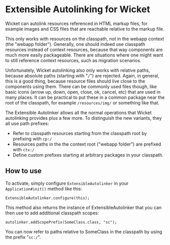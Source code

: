 # Extensible Autolinking for Wicket

Wicket can autolink resources referenced in HTML markup files, for example images and CSS files that are reachable relative to the markup file.

This only works with resources on the classpath, not in the webapp context (the "webapp folder"). Generally, one should indeed use classpath resources instead of context resources, because that way components are much more easily packageable. There are situations where one might want to still reference context resources, such as migration scenarios.

Unfortunately, Wicket autolinking also only works with relative paths, because absolute paths (starting with "`/`") are rejected. Again, in general, this is a good thing, because resource files should live close to the components using them. There can be commonly used files though, like basic icons (arrow up, down, open, close, ok, cancel, etc) that are used in many places. It can be practical to put these in a common package near the root of the classpath, for example `/resources/img/` or something like that.

The Extensible Autolinker allows all the normal operations that Wicket autolinking provides plus a few more. To distinguish the new variants, they all use path prefixes:

* Refer to classpath resources starting from the classpath root by prefixing with `cp:/`
* Resources paths in the the context root ("webapp folder") are prefixed with `ctx:/`
* Define custom prefixes starting at arbitrary packages in your classpath.

## How to use
To activate, simply configure `ExtensibleAutolinker` in your `Application#init()` method like this:

	ExtensibleAutolinker.configure(this);

This method also returns the instance of ExtensibleAutolinker that you can then use to add additional classpath scopes:

	autolinker.addScopePrefix(SomeClass.class, "sc");

You can now refer to paths relative to SomeClass in the classpath by using the prefix "`sc:/`".
